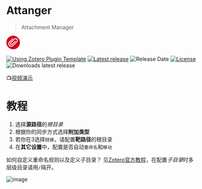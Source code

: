 # Attanger

> Attachment Manager

<img src="addon/chrome/content/icons/favicon.png" width="36px" height="36px">

[![Using Zotero Plugin Template](https://img.shields.io/badge/Using-Zotero%20Plugin%20Template-blue?style=flat-round&logo=github)](https://github.com/windingwind/zotero-plugin-template)
[![Latest release](https://img.shields.io/github/v/release/MuiseDestiny/zotero-attanger)](https://github.com/MuiseDestiny/zotero-attanger/releases)
![Release Date](https://img.shields.io/github/release-date/MuiseDestiny/zotero-attanger?color=9cf)
[![License](https://img.shields.io/github/license/MuiseDestiny/zotero-style)](https://github.com/MuiseDestiny/zotero-attanger/blob/master/LICENSE)
![Downloads latest release](https://img.shields.io/github/downloads/MuiseDestiny/zotero-attanger/latest/total?color=yellow)

📺[视频演示](https://www.bilibili.com/video/BV1x64y1J7Rv)

# 教程

1. 选择**源路径**的*根目录*
2. 根据你的同步方式选择**附加类型**
3. 若你在3选择`链接`，请配置**靶路径**的根目录
4. 在**其它设置**中，配置是否自动`重命名`和`移动`

如何自定义重命名规则以及定义子目录？
见[Zotero官方教程](https://www.zotero.org/support/file_renaming)，在配置*子目录*时多层级目录请用`/`隔开。

![image](https://github.com/MuiseDestiny/zotero-attanger/assets/51939531/6f17def2-2481-4e23-be4d-82cfcdd6c2f3)
